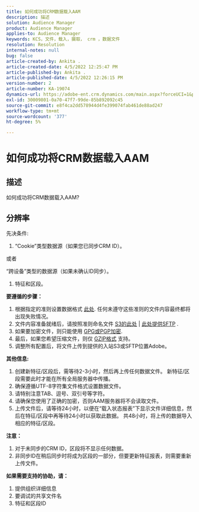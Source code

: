 ```yaml
---
title: 如何成功将CRM数据载入AAM
description: 描述
solution: Audience Manager
product: Audience Manager
applies-to: Audience Manager
keywords: KCS，文件，载入，摄取， crm ，数据文件
resolution: Resolution
internal-notes: null
bug: false
article-created-by: Ankita .
article-created-date: 4/5/2022 12:25:47 PM
article-published-by: Ankita .
article-published-date: 4/5/2022 12:26:15 PM
version-number: 2
article-number: KA-19074
dynamics-url: https://adobe-ent.crm.dynamics.com/main.aspx?forceUCI=1&pagetype=entityrecord&etn=knowledgearticle&id=3464e380-dbb4-ec11-983f-000d3a5d0e57
exl-id: 30009801-0a70-47f7-99de-85b892092c45
source-git-commit: e8f4ca2dd578944d4fe399074fab461de88ad247
workflow-type: tm+mt
source-wordcount: '377'
ht-degree: 5%

---
```


# 如何成功将CRM数据载入AAM

## 描述

如何成功将CRM数据载入AAM?

## 分辨率


先决条件:

1. “Cookie”类型数据源（如果您已同步CRM ID）。


或者

“跨设备”类型的数据源（如果未确认ID同步）。

1. 特征和区段。


<b>要遵循的步骤：</b>

1. 根据指定的准则设置数据格式 [此处](https://experienceleague.adobe.com/docs/audience-manager/user-guide/implementation-integration-guides/sending-audience-data/batch-data-transfer-process/inbound-file-contents.html?lang=en). 任何未遵守这些准则的文件内容最终都将出现失败情况。
2. 文件内容准备就绪后，请按照准则命名文件 [S3的此处](https://experienceleague.adobe.com/docs/audience-manager/user-guide/implementation-integration-guides/sending-audience-data/batch-data-transfer-process/inbound-s3-filenames.html?lang=zh-Hans) | [此处提供SFTP](https://experienceleague.adobe.com/docs/audience-manager/user-guide/implementation-integration-guides/sending-audience-data/batch-data-transfer-process/inbound-ftp-filenames.html?lang=en) .
3. 如果要加密文件，则只能使用 [GPG或PGP加密](https://experienceleague.adobe.com/docs/audience-manager/user-guide/implementation-integration-guides/sending-audience-data/batch-data-transfer-process/inbound-file-encryption.html?lang=en).
4. 最后，如果您希望压缩文件，则仅 [GZIP格式](https://experienceleague.adobe.com/docs/audience-manager/user-guide/implementation-integration-guides/sending-audience-data/batch-data-transfer-process/inbound-file-compression.html?lang=en) 支持。
5. 调整所有配置后，将文件上传到提供的入站S3或SFTP位置Adobe。


<b>其他信息:</b>

1. 创建新特征/区段后，需等待2-3小时，然后再上传任何数据文件。 新特征/区段需要此时才能在所有全局服务器中传播。
2. 确保遵循UTF-8字符集文件格式设置数据文件。
3. 请特别注意TAB、逗号、双引号等字符。
4. 请确保您使用了正确的加密，否则AAM服务器将不会读取文件。
5. 上传文件后，请等待24小时，以便在“载入状态报表”下显示文件详细信息，然后在特征/区段中再等待24小时以获取此数据。 共48小时，将上传的数据导入相应的特征/区段。


<b>注意：</b>

1. 对于未同步的CRM ID，区段将不显示任何数据。
2. 非同步ID在稍后同步时将成为区段的一部分，但要更新特征报表，则需要重新上传文件。


<b>如果需要支持的协助，请：</b>

1. 提供组织详细信息
2. 要调试的共享文件名
3. 特征和区段ID
